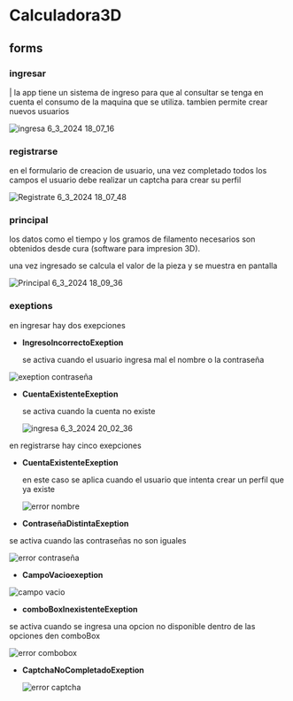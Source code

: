 # Calculadora3D

## forms

### ingresar
|
la app tiene un sistema de ingreso para que al consultar se tenga en cuenta el consumo de la maquina que se utiliza.
tambien permite crear nuevos usuarios

![ingresa 6_3_2024 18_07_16](https://github.com/bautista-escalante/Calculadora3D/assets/123372673/982eb31b-d8bc-4cb5-a83a-c5089901e717)

### registrarse

en el formulario de creacion de usuario, una vez completado todos los campos el usuario debe realizar un captcha para crear su perfil

![Registrate 6_3_2024 18_07_48](https://github.com/bautista-escalante/Calculadora3D/assets/123372673/de49b09f-b29b-4908-b228-1917c624a14c)

### principal

los datos como el tiempo y los gramos de filamento necesarios son obtenidos desde cura (software para impresion 3D).

una vez ingresado se calcula el valor de la pieza y se muestra en pantalla

![Principal 6_3_2024 18_09_36](https://github.com/bautista-escalante/Calculadora3D/assets/123372673/8567dd00-806f-4273-93ad-ce37240df23a)

### exeptions

en ingresar hay dos exepciones 

* **IngresoIncorrectoExeption**
  
  se activa cuando el usuario ingresa mal el nombre o la contraseña
  
![exeption contraseña](https://github.com/bautista-escalante/Calculadora3D/assets/123372673/d631df8d-f17b-4c33-8753-2e020b793f20)

* **CuentaExistenteExeption**

  se activa cuando la cuenta no existe

  ![ingresa 6_3_2024 20_02_36](https://github.com/bautista-escalante/Calculadora3D/assets/123372673/d294eb37-1b85-4b1e-a50c-f6f48563d5cc)

en  registrarse hay cinco exepciones

* **CuentaExistenteExeption**

  en este caso se aplica cuando el usuario que intenta crear un perfil que ya existe

  ![error nombre](https://github.com/bautista-escalante/Calculadora3D/assets/123372673/7bda69cc-c150-4681-b556-568ecc7324d4)
  

*  **ContraseñaDistintaExeption**

  se activa cuando las contraseñas no son iguales
  

![error contraseña](https://github.com/bautista-escalante/Calculadora3D/assets/123372673/695d00f3-a0bb-4ba0-b6ed-1a35b897cab5)

*  **CampoVacioexeption**

![campo vacio](https://github.com/bautista-escalante/Calculadora3D/assets/123372673/669de173-b176-44e0-824c-2f95c5b0d891)


*  **comboBoxInexistenteExeption**

se activa cuando se ingresa una opcion no disponible dentro de las opciones den comboBox

![error combobox](https://github.com/bautista-escalante/Calculadora3D/assets/123372673/f38a1b8e-b359-415b-96aa-f3e0848747cf)

* **CaptchaNoCompletadoExeption**

  ![error captcha](https://github.com/bautista-escalante/Calculadora3D/assets/123372673/ee9cc2f1-62b5-4817-8267-67a444aff755)









